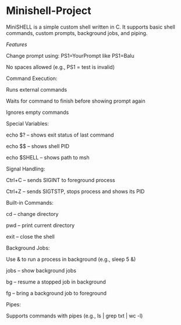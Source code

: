 # Minishell-Project

 MiniSHELL is a simple custom shell written in C. It supports basic shell commands, custom prompts, background jobs, and piping.

 *Features*

Change prompt using: PS1=YourPrompt like PS1=Balu

No spaces allowed (e.g., PS1 = test is invalid)

Command Execution:

Runs external commands

Waits for command to finish before showing prompt again

Ignores empty commands

Special Variables:

echo $? – shows exit status of last command

echo $$ – shows shell PID

echo $SHELL – shows path to msh

Signal Handling:

Ctrl+C – sends SIGINT to foreground process

Ctrl+Z – sends SIGTSTP, stops process and shows its PID

Built-in Commands:

cd – change directory

pwd – print current directory

exit – close the shell

Background Jobs:

Use & to run a process in background (e.g., sleep 5 &)

jobs – show background jobs

bg – resume a stopped job in background

fg – bring a background job to foreground

Pipes:

Supports commands with pipes (e.g., ls | grep txt | wc -l)
